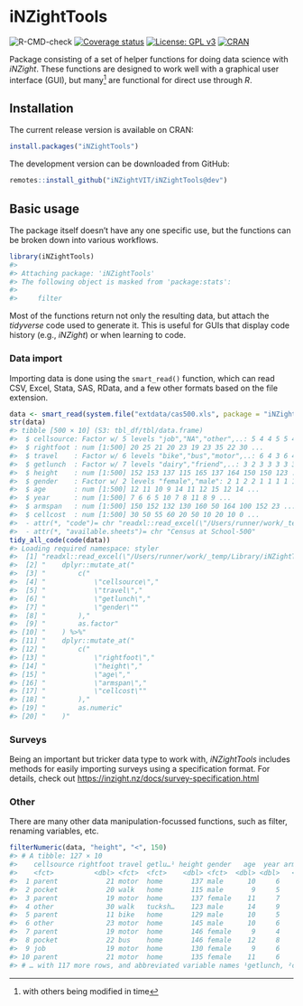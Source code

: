 
<!-- README.md is generated from README.Rmd. Please edit that file -->

# iNZightTools

![R-CMD-check](https://github.com/iNZightVIT/iNZightTools/workflows/R-CMD-check/badge.svg)
[![Coverage
status](https://codecov.io/gh/iNZightVIT/iNZightTools/branch/dev/graph/badge.svg)](https://codecov.io/github/iNZightVIT/iNZightTools?branch=dev)
[![License: GPL
v3](https://img.shields.io/badge/License-GPL%20v3-blue.svg)](http://www.gnu.org/licenses/gpl-3.0)
[![CRAN](https://www.r-pkg.org/badges/version/iNZightTools)](https://CRAN.R-project.org/package=iNZightTools)

Package consisting of a set of helper functions for doing data science
with *iNZight*. These functions are designed to work well with a
graphical user interface (GUI), but many[^1] are functional for direct
use through *R*.

## Installation

The current release version is available on CRAN:

``` r
install.packages("iNZightTools")
```

The development version can be downloaded from GitHub:

``` r
remotes::install_github("iNZightVIT/iNZightTools@dev")
```

## Basic usage

The package itself doesn’t have any one specific use, but the functions
can be broken down into various workflows.

``` r
library(iNZightTools)
#> 
#> Attaching package: 'iNZightTools'
#> The following object is masked from 'package:stats':
#> 
#>     filter
```

Most of the functions return not only the resulting data, but attach the
*tidyverse* code used to generate it. This is useful for GUIs that
display code history (e.g., *iNZight*) or when learning to code.

### Data import

Importing data is done using the `smart_read()` function, which can read
CSV, Excel, Stata, SAS, RData, and a few other formats based on the file
extension.

``` r
data <- smart_read(system.file("extdata/cas500.xls", package = "iNZightTools"))
str(data)
#> tibble [500 × 10] (S3: tbl_df/tbl/data.frame)
#>  $ cellsource: Factor w/ 5 levels "job","NA","other",..: 5 4 4 5 5 4 4 5 4 3 ...
#>  $ rightfoot : num [1:500] 20 25 21 20 23 19 23 35 22 30 ...
#>  $ travel    : Factor w/ 6 levels "bike","bus","motor",..: 6 4 3 6 4 3 3 3 3 6 ...
#>  $ getlunch  : Factor w/ 7 levels "dairy","friend",..: 3 2 3 3 3 3 3 7 3 7 ...
#>  $ height    : num [1:500] 152 153 137 115 165 137 164 150 150 123 ...
#>  $ gender    : Factor w/ 2 levels "female","male": 2 1 2 2 1 1 1 1 1 2 ...
#>  $ age       : num [1:500] 12 11 10 9 14 11 12 15 12 14 ...
#>  $ year      : num [1:500] 7 6 6 5 10 7 8 11 8 9 ...
#>  $ armspan   : num [1:500] 150 152 132 130 160 50 164 100 152 23 ...
#>  $ cellcost  : num [1:500] 30 50 55 60 20 50 10 20 10 0 ...
#>  - attr(*, "code")= chr "readxl::read_excel(\"/Users/runner/work/_temp/Library/iNZightTools/extdata/cas500.xls\") %>% dplyr::mutate_at(c"| __truncated__
#>  - attr(*, "available.sheets")= chr "Census at School-500"
tidy_all_code(code(data))
#> Loading required namespace: styler
#>  [1] "readxl::read_excel(\"/Users/runner/work/_temp/Library/iNZightTools/extdata/cas500.xls\") %>%"
#>  [2] "    dplyr::mutate_at("                                                                       
#>  [3] "        c("                                                                                  
#>  [4] "            \"cellsource\","                                                                 
#>  [5] "            \"travel\","                                                                     
#>  [6] "            \"getlunch\","                                                                   
#>  [7] "            \"gender\""                                                                      
#>  [8] "        ),"                                                                                  
#>  [9] "        as.factor"                                                                           
#> [10] "    ) %>%"                                                                                   
#> [11] "    dplyr::mutate_at("                                                                       
#> [12] "        c("                                                                                  
#> [13] "            \"rightfoot\","                                                                  
#> [14] "            \"height\","                                                                     
#> [15] "            \"age\","                                                                        
#> [16] "            \"armspan\","                                                                    
#> [17] "            \"cellcost\""                                                                    
#> [18] "        ),"                                                                                  
#> [19] "        as.numeric"                                                                          
#> [20] "    )"
```

### Surveys

Being an important but tricker data type to work with, *iNZightTools*
includes methods for easily importing surveys using a specification
format. For details, check out
<https://inzight.nz/docs/survey-specification.html>

### Other

There are many other data manipulation-focussed functions, such as
filter, renaming variables, etc.

``` r
filterNumeric(data, "height", "<", 150)
#> # A tibble: 127 × 10
#>    cellsource rightfoot travel getlu…¹ height gender   age  year armspan cellc…²
#>    <fct>          <dbl> <fct>  <fct>    <dbl> <fct>  <dbl> <dbl>   <dbl>   <dbl>
#>  1 parent            21 motor  home       137 male      10     6     132      55
#>  2 pocket            20 walk   home       115 male       9     5     130      60
#>  3 parent            19 motor  home       137 female    11     7      50      50
#>  4 other             30 walk   tucksh…    123 male      14     9      23       0
#>  5 parent            11 bike   home       129 male      10     5     165       0
#>  6 other             23 motor  home       145 male      10     6     144      25
#>  7 parent            19 motor  home       146 female     9     4     140      25
#>  8 pocket            22 bus    home       146 female    12     8     136      10
#>  9 job               19 motor  home       130 female     9     6     130      45
#> 10 parent            21 motor  home       135 female    11     6     137      20
#> # … with 117 more rows, and abbreviated variable names ¹​getlunch, ²​cellcost
```

[^1]: with others being modified in time
